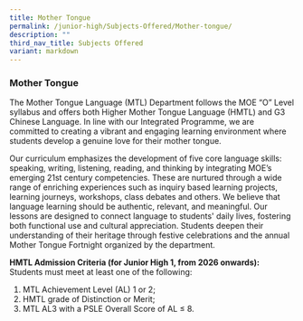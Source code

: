 ```yaml
---
title: Mother Tongue
permalink: /junior-high/Subjects-Offered/Mother-tongue/
description: ""
third_nav_title: Subjects Offered
variant: markdown
---
```

### Mother Tongue

The Mother Tongue Language (MTL) Department follows the MOE “O” Level syllabus and offers both Higher Mother Tongue Language (HMTL) and G3 Chinese Language. In line with our Integrated Programme, we are committed to creating a vibrant and engaging learning environment where students develop a genuine love for their mother tongue.

  

Our curriculum emphasizes the development of five core language skills: speaking, writing, listening, reading, and thinking by integrating MOE’s emerging 21st century competencies. These are nurtured through a wide range of enriching experiences such as inquiry based learning projects, learning journeys, workshops, class debates and others. We believe that language learning should be authentic, relevant, and meaningful. Our lessons are designed to connect language to students' daily lives, fostering both functional use and cultural appreciation. Students deepen their understanding of their heritage through festive celebrations and the annual Mother Tongue Fortnight organized by the department.

**HMTL Admission Criteria (for Junior High 1, from 2026 onwards):**  
Students must meet at least one of the following:
1.  MTL Achievement Level (AL) 1 or 2;
2.  HMTL grade of Distinction or Merit;
3.  MTL AL3 with a PSLE Overall Score of AL ≤ 8.